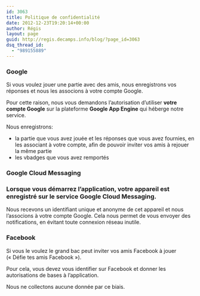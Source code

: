```yaml
---
id: 3063
title: Politique de confidentialité
date: 2012-12-23T19:20:14+00:00
author: Régis
layout: page
guid: http://regis.decamps.info/blog/?page_id=3063
dsq_thread_id:
  - "989155889"
---
```

### Google

Si vous voulez jouer une partie avec des amis, nous enregistrons vos réponses et nous les associons à votre compte Google.

Pour cette raison, nous vous demandons l&rsquo;autorisation d&rsquo;utiliser **votre compte Google** sur la plateforme **Google App Engine** qui héberge notre service.

Nous enregistrons:

  * la partie que vous avez jouée et les réponses que vous avez fournies, en les associant à votre compte, afin de pouvoir inviter vos amis à rejouer la même partie
  * les vbadges que vous avez remportés

### Google Cloud Messaging

### Lorsque vous démarrez l&rsquo;application, votre appareil est enregistré sur le service Google Cloud Messaging. </p> 

Nous recevons un identifiant unique et anonyme de cet appareil et nous l&rsquo;associons à votre compte Google. Cela nous permet de vous envoyer des notifications, en évitant toute connexion réseau inutile.

### Facebook

Si vous le voulez le grand bac peut inviter vos amis Facebook à jouer (« Défie tes amis Facebook »).

Pour cela, vous devez vous identifier sur Facebook et donner les autorisations de bases à l&rsquo;application.

Nous ne collectons aucune donnée par ce biais.